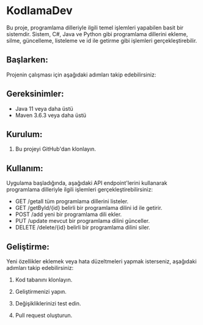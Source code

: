 # KodlamaDev

Bu proje, programlama dilleriyle ilgili temel işlemleri yapabilen basit bir sistemdir. Sistem, C#, Java ve Python gibi programlama dillerini ekleme, silme, güncelleme, listeleme ve id ile getirme gibi işlemleri gerçekleştirebilir.

Başlarken:
---
Projenin çalışması için aşağıdaki adımları takip edebilirsiniz:

Gereksinimler:
--
* Java 11 veya daha üstü
* Maven 3.6.3 veya daha üstü

Kurulum:
--
1. Bu projeyi GitHub'dan klonlayın.

Kullanım:
--
Uygulama başladığında, aşağıdaki API endpoint'lerini kullanarak programlama dilleriyle ilgili işlemleri gerçekleştirebilirsiniz:

* GET /getall tüm programlama dillerini listeler.
* GET /getById/{id} belirli bir programlama dilini id ile getirir.
* POST /add yeni bir programlama dili ekler.
* PUT /update mevcut bir programlama dilini günceller.
* DELETE /delete/{id} belirli bir programlama dilini siler.

Geliştirme:
--

Yeni özellikler eklemek veya hata düzeltmeleri yapmak isterseniz, aşağıdaki adımları takip edebilirsiniz:

1. Kod tabanını klonlayın.

2. Geliştirmenizi yapın.

3. Değişikliklerinizi test edin.

4. Pull request oluşturun.
